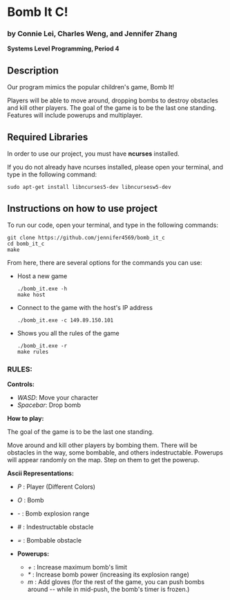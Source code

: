 # Bomb It C!
### by Connie Lei, Charles Weng, and Jennifer Zhang
**Systems Level Programming, Period 4** 


## Description
Our program mimics the popular children's game, Bomb It!

Players will be able to move around, dropping bombs to destroy obstacles and kill other players. The goal of the game is to be the last one standing. Features will include powerups and multiplayer. 

## Required Libraries
In order to use our project, you must have __ncurses__ installed. 

If you do not already have ncurses installed, please open your terminal, and type in the following command:
```
sudo apt-get install libncurses5-dev libncursesw5-dev
```
  
## Instructions on how to use project
To run our code, open your terminal, and type in the following commands:
```
git clone https://github.com/jennifer4569/bomb_it_c
cd bomb_it_c
make
```

From here, there are several options for the commands you can use:

* Host a new game

      ./bomb_it.exe -h
      make host
      
* Connect to the game with the host's IP address
	   	
      ./bomb_it.exe -c 149.89.150.101
      
* Shows you all the rules of the game
		 
      ./bomb_it.exe -r
      make rules

### RULES:
**Controls:**
  * *WASD*: Move your character
  * *Spacebar*: Drop bomb
  
**How to play:**
	
  The goal of the game is to be the last one standing.
  
  Move around and kill other players by bombing them. There will be obstacles in the way, some bombable, and others indestructable. Powerups will appear randomly on the map. Step on them to get the powerup.
		
**Ascii Representations:**
* *P* : Player (Different Colors)
* *O* : Bomb
* *-* : Bomb explosion range
* *#* : Indestructable obstacle
* *=* : Bombable obstacle

* **Powerups:**
  * *+* : Increase maximum bomb's limit
  * *\** : Increase bomb power (increasing its explosion range)
  * *m* : Add gloves (for the rest of the game, you can push bombs around -- while in mid-push, the bomb's timer is frozen.)



